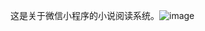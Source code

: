 这是关于微信小程序的小说阅读系统。![image](https://github.com/user-attachments/assets/3c00bfdb-b6f5-4b2b-8738-a06cfbdc9de9)
